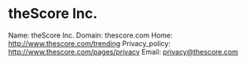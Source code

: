 
# theScore Inc.

Name: theScore Inc.
Domain: thescore.com
Home: http://www.thescore.com/trending
Privacy_policy: http://www.thescore.com/pages/privacy
Email: privacy@thescore.com
